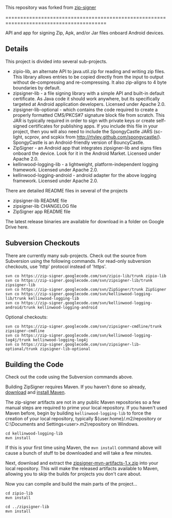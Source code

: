 
This repository was forked from [zip-signer](https://code.google.com/p/zip-signer/)

========================================================================================

API and app for signing Zip, Apk, and/or Jar files onboard Android devices.

## Details
This project is divided into several sub-projects.

* zipio-lib, an alternate API to java.util.zip for reading and writing zip files. This library allows entries to be copied directly from the input to output without de-compressing and re-compressing. It also zip-aligns to 4 byte boundaries by default.
* zipsigner-lib - a file signing library with a simple API and built-in default certificate. As Java code it should work anywhere, but its specifically targeted at Android application developers. Licensed under Apache 2.0.
* zipsigner-lib-optional - which contains the code required to create a properly formatted CMS/PKCS#7 signature block file from scratch. This JAR is typically required in order to sign with private keys or create self-signed certificates for publishing apps. If you include this file in your project, then you will also need to include the SpongyCastle JARS (sc-light, scprov, and scpkix from http://rtyley.github.com/spongycastle/). SpongyCastle is an Android-friendly version of BouncyCastle.
* ZipSigner - an Android app that integrates zipsigner-lib and signs files onboard the device. Look for it in the Android Market. Licensed under Apache 2.0.
* kellinwood-logging-lib - a lightweight, platform-independent logging framework. Licensed under Apache 2.0.
* kellinwood-logging-android - android adapter for the above logging framework. Licensed under Apache 2.0.

There are detailed README files in several of the projects

* zipsigner-lib README file
* zipsigner-lib CHANGELOG file
* ZipSigner app README file

The latest release binaries are available for download in a folder on Google Drive here.

## Subversion Checkouts

There are currently many sub-projects. Check out the source from Subversion using the following commands. For read-only subversion checkouts, use 'http' protocol instead of 'https'.

```
svn co https://zip-signer.googlecode.com/svn/zipio-lib/trunk zipio-lib
svn co https://zip-signer.googlecode.com/svn/zipsigner-lib/trunk zipsigner-lib
svn co https://zip-signer.googlecode.com/svn/ZipSigner/trunk ZipSigner
svn co https://zip-signer.googlecode.com/svn/kellinwood-logging-lib/trunk kellinwood-logging-lib
svn co https://zip-signer.googlecode.com/svn/kellinwood-logging-android/trunk kellinwood-logging-android
```

Optional checkouts:

```
svn co https://zip-signer.googlecode.com/svn/zipsigner-cmdline/trunk zipsigner-cmdline
svn co https://zip-signer.googlecode.com/svn/kellinwood-logging-log4j/trunk kellinwood-logging-log4j
svn co https://zip-signer.googlecode.com/svn/zipsigner-lib-optional/trunk zipsigner-lib-optional
```

## Building the Code

Check out the code using the Subversion commands above.

Building ZipSigner requires Maven. If you haven't done so already, [download](http://maven.apache.org/download.html) and [install Maven](http://maven.apache.org/guides/getting-started/maven-in-five-minutes.html).

The zip-signer artifacts are not in any public Maven repositories so a few manual steps are required to prime your local repository. If you haven't used Maven before, begin by building ```kellinwood-logging-lib``` to force the creation of your local repository, typically ${user.home}/.m2/repository or C:\Documents and Settings\<user>\.m2\repository on Windows.

```
cd kellinwood-logging-lib
mvn install
```

If this is your first time using Maven, the ```mvn install``` command above will cause a bunch of stuff to be downloaded and will take a few minutes.

Next, download and extract the [zipsigner-mvn-artifacts-1.x.zip](https://github.com/simtel12/zip-signer/releases/download/fork-from-google-code/zipsigner-lib-1.17-mvn-artifacts.zip) into your local repository. This will make the released artifacts available to Maven, allowing you to skip the builds for projects you don't care about.

Now you can compile and build the main parts of the project...

```
cd zipio-lib
mvn install

cd ../zipsigner-lib
mvn install
```
